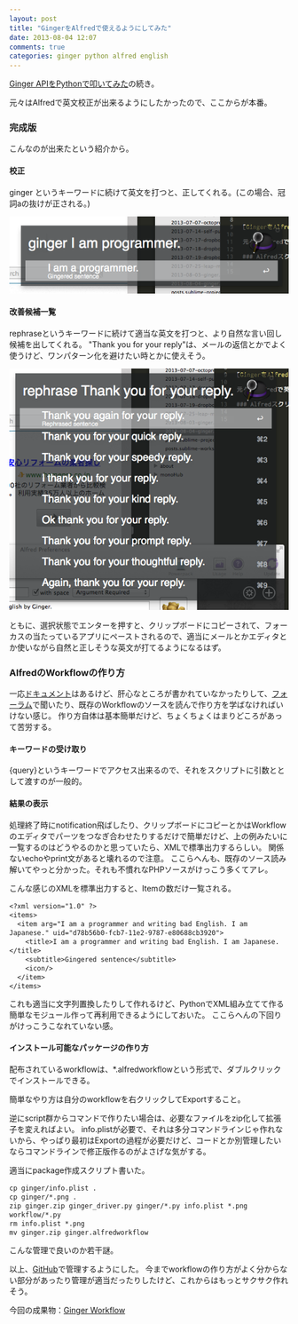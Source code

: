 ```yaml
---
layout: post
title: "GingerをAlfredで使えるようにしてみた"
date: 2013-08-04 12:07
comments: true
categories: ginger python alfred english
---
```


[Ginger APIをPythonで叩いてみた](/blog/2013/08/03/ginger/)の続き。

元々はAlfredで英文校正が出来るようにしたかったので、ここからが本番。

### 完成版

こんなのが出来たという紹介から。

#### 校正

ginger というキーワードに続けて英文を打つと、正してくれる。(この場合、冠詞aの抜けが正される。)

![ginger](/images/post/ginger1.png)


#### 改善候補一覧

<!-- more -->

rephraseというキーワードに続けて適当な英文を打つと、より自然な言い回し候補を出してくれる。
"Thank you for your reply"は、メールの返信とかでよく使うけど、ワンパターン化を避けたい時とかに使えそう。

![ginger](/images/post/ginger2.png)

ともに、選択状態でエンターを押すと、クリップボードにコピーされて、フォーカスの当たっているアプリにペーストされるので、適当にメールとかエディタとか使いながら自然と正しそうな英文が打てるようになるはず。

### AlfredのWorkflowの作り方

一応[ドキュメント](http://support.alfredapp.com/workflows)はあるけど、肝心なところが書かれていなかったりして、[フォーラム](http://www.alfredforum.com/forum/3-share-your-workflows/)で聞いたり、既存のWorkflowのソースを読んで作り方を学ばなければいけない感じ。
作り方自体は基本簡単だけど、ちょくちょくはまりどころがあって苦労する。

#### キーワードの受け取り

{query}というキーワードでアクセス出来るので、それをスクリプトに引数ととして渡すのが一般的。

#### 結果の表示

処理終了時にnotification飛ばしたり、クリップボードにコピーとかはWorkflowのエディタでパーツをつなぎ合わせたりするだけで簡単だけど、上の例みたいに一覧するのはどうやるのかと思っていたら、XMLで標準出力するらしい。
関係ないechoやprint文があると壊れるので注意。
ここらへんも、既存のソース読み解いてやっと分かった。それも不慣れなPHPソースがけっこう多くてアレ。

こんな感じのXMLを標準出力すると、Itemの数だけ一覧される。

```
<?xml version="1.0" ?>
<items>
  <item arg="I am a programmer and writing bad English. I am Japanese." uid="d78b56b0-fcb7-11e2-9787-e80688cb3920">
    <title>I am a programmer and writing bad English. I am Japanese.</title>
    <subtitle>Gingered sentence</subtitle>
    <icon/>
  </item>
</items>
```

これも適当に文字列置換したりして作れるけど、PythonでXML組み立てて作る簡単なモジュール作って再利用できるようにしておいた。
ここらへんの下回りがけっこうこなれていない感。

#### インストール可能なパッケージの作り方

配布されているworkflowは、*.alfredworkflowという形式で、ダブルクリックでインストールできる。

簡単なやり方は自分のworkflowを右クリックしてExportすること。

逆にscript群からコマンドで作りたい場合は、必要なファイルをzip化して拡張子を変えればよい。
info.plistが必要で、それは多分コマンドラインじゃ作れないから、やっぱり最初はExportの過程が必要だけど、コードとか別管理したいならコマンドラインで修正版作るのがよさげな気がする。

適当にpackage作成スクリプト書いた。

```
cp ginger/info.plist .
cp ginger/*.png .
zip ginger.zip ginger_driver.py ginger/*.py info.plist *.png workflow/*.py
rm info.plist *.png
mv ginger.zip ginger.alfredworkflow
```

こんな管理で良いのか若干謎。


以上、[GitHub](https://github.com/mono0926/AlfredWorkflow)で管理するようにした。
今までworkflowの作り方がよく分からない部分があったり管理が適当だったりしたけど、これからはもっとサクサク作れそう。

今回の成果物：[Ginger Workflow](https://github.com/mono0926/AlfredWorkflow/raw/master/ginger.alfredworkflow)
